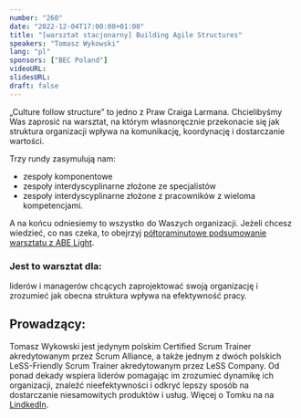 ```yaml
---
number: "260"
date: "2022-12-04T17:00:00+01:00"
title: "[warsztat stacjonarny] Building Agile Structures"
speakers: "Tomasz Wykowski"
lang: "pl"
sponsors: ["BEC Poland"]
videoURL:
slidesURL:
draft: false
---
```


„Culture follow structure” to jedno z Praw Craiga Larmana. Chcielibyśmy Was zaprosić na warsztat, na którym własnoręcznie przekonacie się jak struktura organizacji wpływa na komunikację, koordynację i dostarczanie wartości.

Trzy rundy zasymulują nam:

  * zespoły komponentowe
  * zespoły interdyscyplinarne złożone ze specjalistów
  * zespoły interdyscyplinarne złożone z pracowników z wieloma kompetencjami.

A na końcu odniesiemy to wszystko do Waszych organizacji.
Jeżeli chcesz wiedzieć, co nas czeka, to obejrzyj [półtoraminutowe podsumowanie warsztatu z ABE Light](https://www.youtube.com/watch?v=3HnoT59OeDA).

### Jest to warsztat dla:
liderów i managerów chcących zaprojektować swoją organizację i zrozumieć jak obecna struktura wpływa na efektywność pracy.

## Prowadzący:

Tomasz Wykowski jest jedynym polskim Certified Scrum Trainer akredytowanym przez Scrum Alliance, a także jednym z dwóch polskich LeSS-Friendly Scrum Trainer akredytowanym przez LeSS Company. Od ponad dekady wspiera liderów pomagając im zrozumieć dynamikę ich organizacji, znaleźć nieefektywności i odkryć lepszy sposób na dostarczanie niesamowitych produktów i usług. Więcej o Tomku na na [LindkedIn](https://www.linkedin.com/in/wykowski/).
